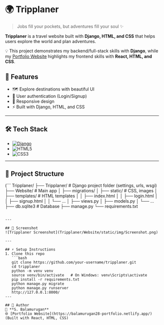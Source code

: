# 🌍 Tripplaner  

> Jobs fill your pockets, but adventures fill your soul ✨  

**Tripplaner** is a travel website built with **Django, HTML, and CSS** that helps users explore the world and plan adventures.  

💡 This project demonstrates my backend/full-stack skills with **Django**, while my [Portfolio Website](https://balamurugan28-portfolio.netlify.app/) highlights my frontend skills with **React, HTML, and CSS**.  

## 🚀 Features
- 🗺️ Explore destinations with beautiful UI  
- 🔑 User authentication (Login/Signup)  
- 📱 Responsive design  
- ⚡ Built with Django, HTML, and CSS  

---

## 🛠️ Tech Stack
- [![Django](https://img.shields.io/badge/Django-092E20?style=for-the-badge&logo=django&logoColor=white)](https://www.djangoproject.com/)  
- ![HTML5](https://img.shields.io/badge/HTML5-E34F26?style=for-the-badge&logo=html5&logoColor=white)  
- ![CSS3](https://img.shields.io/badge/CSS3-1572B6?style=for-the-badge&logo=css3&logoColor=white)  

---

## 📂 Project Structure
(```
Tripplaner/
├── Tripplaner/ # Django project folder (settings, urls, wsgi)
├── Website/ # Main app
│ ├── migrations/
│ ├── static/ # CSS, images
│ ├── templates/ # HTML templates
│ │ ├── index.html
│ │ ├── login.html
│ │ ├── signup.html
│ │ └── ...
│ ├── views.py
│ ├── models.py
│ └── ...
├── db.sqlite3 # Database
├── manage.py
└── requirements.txt
```)

---

## 📸 Screenshot
![Tripplaner Screenshot](Tripplaner/Website/static/img/Screenshot.png)

---

## ⚡ Setup Instructions
1. Clone this repo  
   ```bash
   git clone https://github.com/your-username/tripplaner.git
   cd tripplaner
   python -m venv venv
   source venv/bin/activate   # On Windows: venv\Scripts\activate
   pip install -r requirements.txt
   python manage.py migrate
   python manage.py runserver
   http://127.0.0.1:8000/
---

## 📌 Author
👤 **S. Balamurugan**  
🌐 [Portfolio Website](https://balamurugan28-portfolio.netlify.app/)  (Built with React, HTML, CSS)



